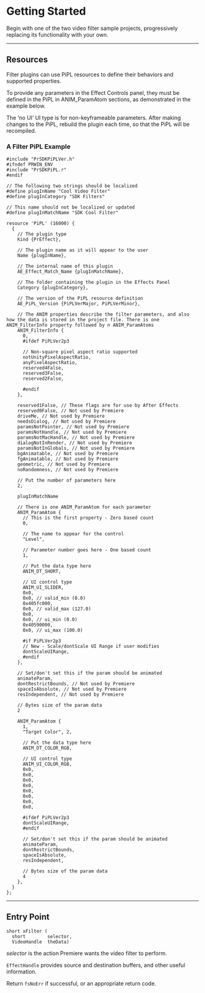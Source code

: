 <a id="video-filters-getting-started"></a>

# Getting Started

Begin with one of the two video filter sample projects, progressively replacing its functionality with your own.

---

## Resources

Filter plugins can use PiPL resources to define their behaviors and supported properties.

To provide any parameters in the Effect Controls panel, they must be defined in the PiPL in ANIM_ParamAtom sections, as demonstrated in the example below.

The ‘no UI’ UI type is for non-keyframeable parameters. After making changes to the PiPL, rebuild the plugin each time, so that the PiPL will be recompiled.

### A Filter PiPL Example

```none
#include "PrSDKPiPLVer.h"
#ifndef PRWIN_ENV
#include "PrSDKPiPL.r"
#endif

// The following two strings should be localized
#define plugInName "Cool Video Filter"
#define plugInCategory "SDK Filters"

// This name should not be localized or updated
#define plugInMatchName "SDK Cool Filter"

resource 'PiPL' (16000) {
  {
    // The plugin type
    Kind {PrEffect},

    // The plugin name as it will appear to the user
    Name {plugInName},

    // The internal name of this plugin
    AE_Effect_Match_Name {plugInMatchName},

    // The folder containing the plugin in the Effects Panel
    Category {plugInCategory},

    // The version of the PiPL resource definition
    AE_PiPL_Version {PiPLVerMajor, PiPLVerMinor},

    // The ANIM properties describe the filter parameters, and also how the data is stored in the project file. There is one ANIM_FilterInfo property followed by n ANIM_ParamAtoms
    ANIM_FilterInfo {
      0,
      #ifdef PiPLVer2p3

      // Non-square pixel aspect ratio supported
      notUnityPixelAspectRatio,
      anyPixelAspectRatio,
      reserved4False,
      reserved3False,
      reserved2False,

      #endif
    },

    reserved1False, // These flags are for use by After Effects
    reserved0False, // Not used by Premiere
    driveMe, // Not used by Premiere
    needsDialog, // Not used by Premiere
    paramsNotPointer, // Not used by Premiere
    paramsNotHandle, // Not used by Premiere
    paramsNotMacHandle, // Not used by Premiere
    dialogNotInRender, // Not used by Premiere
    paramsNotInGlobals, // Not used by Premiere
    bgAnimatable, // Not used by Premiere
    fgAnimatable, // Not used by Premiere
    geometric, // Not used by Premiere
    noRandomness, // Not used by Premiere

    // Put the number of parameters here
    2,

    plugInMatchName

    // There is one ANIM_ParamAtom for each parameter
    ANIM_ParamAtom {
      // This is the first property - Zero based count
      0,

      // The name to appear for the control
      "Level",

      // Parameter number goes here - One based count
      1,

      // Put the data type here
      ANIM_DT_SHORT,

      // UI control type
      ANIM_UI_SLIDER,
      0x0,
      0x0, // valid_min (0.0)
      0x405fc000,
      0x0, // valid_max (127.0)
      0x0,
      0x0, // ui_min (0.0)
      0x40590000,
      0x0, // ui_max (100.0)

      #if PiPLVer2p3
      // New - Scale/dontScale UI Range if user modifies
      dontScaleUIRange,
      #endif
    },

    // Set/don't set this if the param should be animated
    animateParam,
    dontRestrictBounds, // Not used by Premiere
    spaceIsAbsolute, // Not used by Premiere
    resIndependent, // Not used by Premiere

    // Bytes size of the param data
    2

    ANIM_ParamAtom {
      1,
      "Target Color", 2,

      // Put the data type here
      ANIM_DT_COLOR_RGB,

      // UI control type
      ANIM_UI_COLOR_RGB,
      0x0,
      0x0,
      0x0,
      0x0,
      0x0,
      0x0,
      0x0,
      0x0,

      #ifdef PiPLVer2p3
      dontScaleUIRange,
      #endif

      // Set/don't set this if the param should be animated
      animateParam,
      dontRestrictBounds,
      spaceIsAbsolute,
      resIndependent,

      // Bytes size of the param data
      4
    },
  }
};
```

---

## Entry Point

```none
short xFilter (
  short        selector,
  VideoHandle  theData)
```

*selector* is the action Premiere wants the video filter to perform.

`EffectHandle` provides source and destination buffers, and other useful information.

Return `fsNoErr` if successful, or an appropriate return code.
